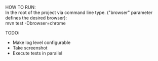 HOW TO RUN:   
In the root of the project via command line type. ("browser" parameter defines the desired browser):  
mvn test -Dbrowser=chrome

TODO:
- Make log level configurable
- Take screenshot
- Execute tests in parallel
